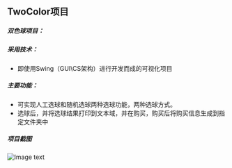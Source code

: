 ## TwoColor项目
##### 双色球项目：
 ##### 采用技术：
   
 - 即使用Swing（GUI\CS架构）进行开发而成的可视化项目
 ##### 主要功能：
  
 - 可实现人工选球和随机选球两种选球功能，两种选球方式。
 - 选球后，并将选球结果打印到文本域，并在购买，购买后将购买信息生成到指定文件夹中
 
  ##### 项目截图
![Image text](https://github.com/tomato-cc/StudentProject/blob/master/java-swing-twoColor/images/index.gif)
